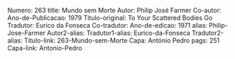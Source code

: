 Numero: 263
title: Mundo sem Morte
Autor: Philip José Farmer
Co-autor: 
Ano-de-Publicacao: 1979
Titulo-original: To Your Scattered Bodies Go
Tradutor: Eurico da Fonseca
Co-tradutor: 
Ano-de-edicao: 1971
alias: Philip-Jose-Farmer
Autor2-alias: 
Tradutor1-alias: Eurico-da-Fonseca
Tradutor2-alias: 
Titulo-link: 263-Mundo-sem-Morte
Capa: António Pedro
pags: 251
Capa-link: Antonio-Pedro